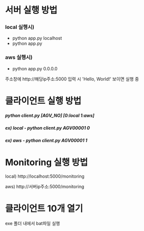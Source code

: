 # 서버 실행 방법
### local 실행시)
- python app.py localhost
- python app.py
### aws 실행시)
- python app.py 0.0.0.0

주소창에 http://해당ip주소:5000 입력 시
'Hello, World!' 보이면 실행 중

# 클라이언트 실행 방법
##### python client.py [AGV_NO] [0:local 1:aws]
##### ex) local - python client.py AGV00001 0
##### ex) aws - python client.py AGV00001 1

# Monitoring 실행 방법
local) http://localhost:5000/monitoring

aws) http://서버ip주소:5000/monitoring

# 클라이언트 10개 열기
exe 폴더 내에서 bat파일 실행